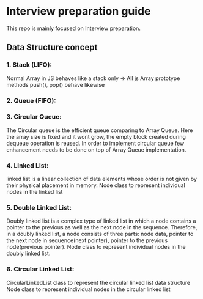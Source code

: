 # Interview preparation guide
This repo is mainly focused on Interview preparation.

## Data Structure concept

### 1. Stack (LIFO):
Normal Array in JS behaves like a stack only -> All js Array prototype methods push(), pop() behave likewise

### 2. Queue (FIFO):


###  3. Circular Queue:

The Circular queue is the efficient queue comparing to Array Queue.
Here the array size is fixed and it wont grow, the empty block created during dequeue operation is reused.
In order to implement circular queue few enhancement needs to be done on top of Array Queue implementation.

### 4. Linked List:

linked list is a linear collection of data elements whose order is not given by their physical placement in memory.
Node class to represent individual nodes in the linked list

### 5. Double Linked List:

Doubly linked list is a complex type of linked list in which a node contains a pointer to the previous as well as the next node in the sequence.
Therefore, in a doubly linked list, a node consists of three parts: node data, pointer to the next node in sequence(next pointer), pointer to the previous node(previous pointer).
Node class to represent individual nodes in the doubly linked list.

### 6.  Circular Linked List:

CircularLinkedList class to represent the circular linked list data structure
Node class to represent individual nodes in the circular linked list
